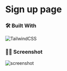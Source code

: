 # Sign up page

### 🛠️ Built With

![TailwindCSS](https://img.shields.io/badge/tailwindcss-%2338B2AC.svg?style=for-the-badge&logo=tailwind-css&logoColor=white)

### 🧑‍🚀 Screenshot

![screenshot](https://github.com/amirhosseinbanaei/Singup/blob/main/screen.png)